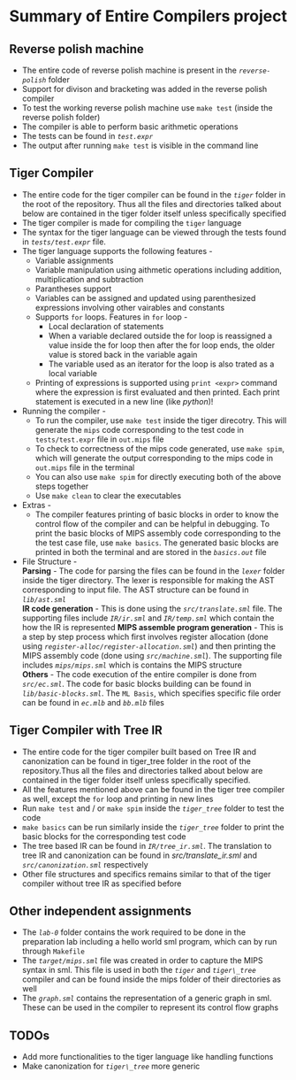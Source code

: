 # Summary of Entire Compilers project

## Reverse polish machine
- The entire code of reverse polish machine is present in the _`reverse-polish`_ folder
- Support for divison and bracketing was added in the reverse polish compiler
- To test the working reverse polish machine use `make test` (inside the reverse polish folder)
- The compiler is able to perform basic arithmetic operations
- The tests can be found in _`test.expr`_ 
- The output after running `make test` is visible in the command line

## Tiger Compiler
- The entire code for the tiger compiler can be found in the _`tiger`_ folder in the root of the repository. Thus all the files and directories talked about below are contained in the tiger folder itself unless specifically specified
- The tiger compiler is made for compiling the `tiger` language
- The syntax for the tiger language can be viewed through the tests found in _`tests/test.expr`_ file. 
- The tiger language supports the following features -
    - Variable assignments
    - Variable manipulation using aithmetic operations including addition, multiplication and subtraction
    - Parantheses support
    - Variables can be assigned and updated using parenthesized expressions involving other vairables and constants
    - Supports `for` loops. Features in `for` loop -
        - Local declaration of statements
        - When a variable declared outside the for loop is reassigned a value inside the for loop then after the for loop ends, the older value is stored back in the variable again
        - The variable used as an iterator for the loop is also trated as a local variable
    - Printing of expressions is supported using `print <expr>` command where the expression is first evaluated and then printed. Each print statement is executed in a new line (like _python_)!
- Running the compiler -
    - To run the compiler, use `make test` inside the tiger direcotry. This will generate the `mips` code corresponding to the test code in `tests/test.expr` file in `out.mips` file
    - To check to correctness of the mips code generated, use `make spim`, which will generate the output corresponding to the mips code in `out.mips` file in the terminal
    - You can also use `make spim` for directly executing both of the above steps together
    - Use `make clean` to clear the executables 
- Extras - 
    - The compiler features printing of basic blocks in order to know the control flow of the compiler and can be helpful in debugging. To print the basic blocks of MIPS assembly code corresponding to the the test case file, use `make basics`. The generated basic blocks are printed in both the terminal and are stored in the _`basics.out`_ file
- File Structure -  
    __Parsing__ - The code for parsing the files can be found in the _`lexer`_ folder inside the tiger directory. The lexer is responsible for making the AST corresponding to input file. The AST structure can be found in _`lib/ast.sml`_  
    __IR code generation__ - This is done using the _`src/translate.sml`_ file. The supporting files include _`IR/ir.sml`_ and _`IR/temp.sml`_ which contain the how the IR is represented
    __MIPS assemble program generation__ - This is a step by step process which first involves register allocation (done using _`register-alloc/register-allocation.sml`_) and then printing the MIPS assembly code (done using _`src/machine.sml`_). The supporting file includes _`mips/mips.sml`_ which is contains the MIPS structure  
    __Others__ - The code execution of the entire compiler is done from _`src/ec.sml`_. The code for basic blocks building can be found in _`lib/basic-blocks.sml`_. The `ML Basis`, which specifies specific file order can be found in _`ec.mlb`_ and _`bb.mlb`_ files  

## Tiger Compiler with Tree IR
- The entire code for the tiger compiler built based on Tree IR and canonization can be found in tiger_tree folder in the root of the repository.Thus all the files and directories talked about below are contained in the tiger folder itself unless specifically specified.
- All the features mentioned above can be found in the tiger tree compiler as well, except the `for` loop and printing in new lines
- Run `make test` and / or `make spim` inside the _`tiger_tree`_ folder to test the code
- `make basics` can be run similarly inside the _`tiger_tree`_ folder to print the basic blocks for the corresponding test code
- The tree based IR can be found in _`IR/tree_ir.sml`_. The translation to tree IR and canonization can be found in _src/translate_ir.sml_ and _`src/canonization.sml`_ respectively
- Other file structures and specifics remains similar to that of the tiger compiler without tree IR as specified before

## Other independent assignments
- The _`lab-0`_ folder contains the work required to be done in the preparation lab including a hello world sml program, which can by run through `Makefile`
- The _`target/mips.sml`_ file was created in order to capture the MIPS syntax in sml. This file is used in both the _`tiger`_ and _`tiger\_tree`_ compiler and can be found inside the mips folder of their directories as well
- The _`graph.sml`_ contains the representation of a generic graph in sml. These can be used in the compiler to represent its control flow graphs

## TODOs
- Add more functionalities to the tiger language like handling functions
- Make canonization for _`tiger\_tree`_  more generic
